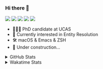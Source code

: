 ### Hi there 👋

[![](https://img.shields.io/badge/-Email-325180?logo=maildotru&logoColor=white&style=flat-square)](mailto://wang@tianshu.me)
[![](https://img.shields.io/badge/-GitHub-black?logo=GitHub&style=flat-square)](https://github.com/tshu-w)
[![](https://img.shields.io/badge/-Telegram-26a5e4?labelColor=fafafa&logo=telegram&style=flat-square)](https://t.me/tshu_w) 
[![](https://img.shields.io/badge/-Twitter-1da1f2?logo=Twitter&logoColor=white&style=flat-square)](https://twitter.com/tshu_w)
[![](https://komarev.com/ghpvc/?username=tshu-w&color=blueviolet&style=flat-square)]()



- 🧑🏻‍🎓 PhD candidate at UCAS
- 🔭 Currently interested in Entity Resolution
- 🛠 macOS & Emacs & ZSH
- 🚧 Under construction...

<details>

<summary>GitHub Stats</summary>

![Tianshu's GitHub stats](https://github-readme-stats.vercel.app/api?username=tshu-w&show_icons=true&theme=buefy&count_private=true)
  
</details>


<details>
  <summary>Wakatime Stats</summary>

  Currently, files accessed by tramp cannot be tracked by wakatime, see https://github.com/wakatime/wakatime-mode/issues/27
  <br>
  
<!--START_SECTION:waka-->
**I'm an Early 🐤** 

```text
🌞 Morning    86 commits     █████░░░░░░░░░░░░░░░░░░░░   20.14% 
🌆 Daytime    164 commits    █████████░░░░░░░░░░░░░░░░   38.41% 
🌃 Evening    166 commits    █████████░░░░░░░░░░░░░░░░   38.88% 
🌙 Night      11 commits     ░░░░░░░░░░░░░░░░░░░░░░░░░   2.58%

```
📅 **I'm Most Productive on Monday** 

```text
Monday       102 commits    ██████░░░░░░░░░░░░░░░░░░░   23.89% 
Tuesday      51 commits     ███░░░░░░░░░░░░░░░░░░░░░░   11.94% 
Wednesday    52 commits     ███░░░░░░░░░░░░░░░░░░░░░░   12.18% 
Thursday     47 commits     ██░░░░░░░░░░░░░░░░░░░░░░░   11.01% 
Friday       39 commits     ██░░░░░░░░░░░░░░░░░░░░░░░   9.13% 
Saturday     90 commits     █████░░░░░░░░░░░░░░░░░░░░   21.08% 
Sunday       46 commits     ██░░░░░░░░░░░░░░░░░░░░░░░   10.77%

```


📊 **This Week I Spent My Time On** 

```text
💬 Programming Languages: 
sh                       16 hrs 33 mins      ███████████░░░░░░░░░░░░░░   46.22% 
Emacs Lisp               11 hrs 48 mins      ████████░░░░░░░░░░░░░░░░░   32.96% 
Org                      6 hrs 37 mins       ████░░░░░░░░░░░░░░░░░░░░░   18.47% 
Other                    28 mins             ░░░░░░░░░░░░░░░░░░░░░░░░░   1.32% 
JSON                     16 mins             ░░░░░░░░░░░░░░░░░░░░░░░░░   0.77%

🔥 Editors: 
Emacs                    18 hrs 59 mins      █████████████░░░░░░░░░░░░   52.99% 
Zsh                      16 hrs 33 mins      ███████████░░░░░░░░░░░░░░   46.22% 
Sublime Text             17 mins             ░░░░░░░░░░░░░░░░░░░░░░░░░   0.79%

🐱‍💻 Projects: 
emacs                    13 hrs 3 mins       █████████░░░░░░░░░░░░░░░░   36.44% 
Unknown Project          6 hrs 55 mins       ████░░░░░░░░░░░░░░░░░░░░░   19.32% 
entity_resolution        6 hrs 24 mins       ████░░░░░░░░░░░░░░░░░░░░░   17.9% 
Terminal                 4 hrs 47 mins       ███░░░░░░░░░░░░░░░░░░░░░░   13.35% 
multimodalER             1 hr 55 mins        █░░░░░░░░░░░░░░░░░░░░░░░░   5.35%

💻 Operating System: 
Mac                      26 hrs 2 mins       ██████████████████░░░░░░░   72.65% 
Linux                    9 hrs 48 mins       ██████░░░░░░░░░░░░░░░░░░░   27.35%

```

**I Mostly Code in Python** 

```text
Python                   5 repos             ███████░░░░░░░░░░░░░░░░░░   27.78% 
JavaScript               3 repos             ████░░░░░░░░░░░░░░░░░░░░░   16.67% 
HTML                     2 repos             ██░░░░░░░░░░░░░░░░░░░░░░░   11.11% 
Emacs Lisp               2 repos             ██░░░░░░░░░░░░░░░░░░░░░░░   11.11% 
TeX                      2 repos             ██░░░░░░░░░░░░░░░░░░░░░░░   11.11%

```



 Last Updated on 08/07/2021
<!--END_SECTION:waka-->
</details>
